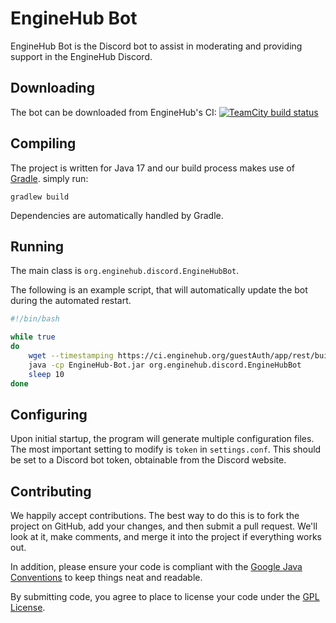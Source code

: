 EngineHub Bot
=============
EngineHub Bot is the Discord bot to assist in moderating and providing support in the EngineHub Discord.

Downloading
-----------
The bot can be downloaded from EngineHub's CI: [![TeamCity build status](https://ci.enginehub.org/app/rest/builds/buildType:id:EngineHubBot_EngineHubBotBuild/statusIcon.svg)](https://ci.enginehub.org/buildConfiguration/EngineHubBot_EngineHubBotBuild)

Compiling
---------
The project is written for Java 17 and our build process makes use of [Gradle](http://gradle.org/).
simply run:

    gradlew build

Dependencies are automatically handled by Gradle.

Running
-------
The main class is `org.enginehub.discord.EngineHubBot`.

The following is an example script, that will automatically update the bot during the automated restart.

```bash
#!/bin/bash

while true
do
    wget --timestamping https://ci.enginehub.org/guestAuth/app/rest/builds/buildType:EngineHubBot_EngineHubBotBuild,count:1,branch:master,status:SUCCESS/artifacts/content/EngineHubBot-1.0-SNAPSHOT.jar -O Me4Bot.jar
    java -cp EngineHub-Bot.jar org.enginehub.discord.EngineHubBot
    sleep 10
done
```

Configuring
-----------
Upon initial startup, the program will generate multiple configuration files.
The most important setting to modify is `token` in `settings.conf`. 
This should be set to a Discord bot token, obtainable from the Discord website.

Contributing
------------
We happily accept contributions. The best way to do this is to fork the project
on GitHub, add your changes, and then submit a pull request. We'll look at it,
make comments, and merge it into the project if everything works out.

In addition, please ensure your code is compliant with the [Google Java
Conventions](https://google.github.io/styleguide/javaguide.html) to keep things neat and readable.

By submitting code, you agree to place to license your code under the [GPL License](https://raw.githubusercontent.com/EngineHub/EngineHub-Bot/master/LICENSE.txt).
